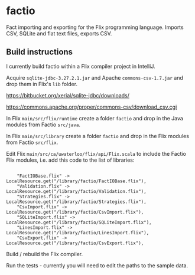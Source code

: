 # factio

Fact importing and exporting for the Flix programming language.
Imports CSV, SQLite and flat text files, exports CSV.

## Build instructions

I currently build factio within a Flix compiler project in IntelliJ.

Acquire `sqlite-jdbc-3.27.2.1.jar` and Apache `commons-csv-1.7.jar`
and drop them in Flix's `lib` folder.

https://bitbucket.org/xerial/sqlite-jdbc/downloads/

https://commons.apache.org/proper/commons-csv/download_csv.cgi

In Flix `main/src/flix/runtime` create a folder `factio` and drop in the Java
modules from Factio `src/java`.

In Flix `main/src/library` create a folder `factio` and drop in the Flix
modules from Factio `src/flix`.

Edit Flix `main/src/ca/uwaterloo/flix/api/Flix.scala` to include the 
Factio Flix modules, i.e. add this code to the list of libraries:

~~~

    "FactIOBase.flix" -> LocalResource.get("/library/factio/FactIOBase.flix"),
    "Validation.flix" -> LocalResource.get("/library/factio/Validation.flix"),
    "Strategies.flix" -> LocalResource.get("/library/factio/Strategies.flix"),
    "CsvImport.flix" -> LocalResource.get("/library/factio/CsvImport.flix"),
    "SQLiteImport.flix" -> LocalResource.get("/library/factio/SQLiteImport.flix"),
    "LinesImport.flix" -> LocalResource.get("/library/factio/LinesImport.flix"),
    "CsvExport.flix" -> LocalResource.get("/library/factio/CsvExport.flix"),

~~~

Build / rebuild the Flix compiler.

Run the tests - currently you will need to edit the paths to the sample data.